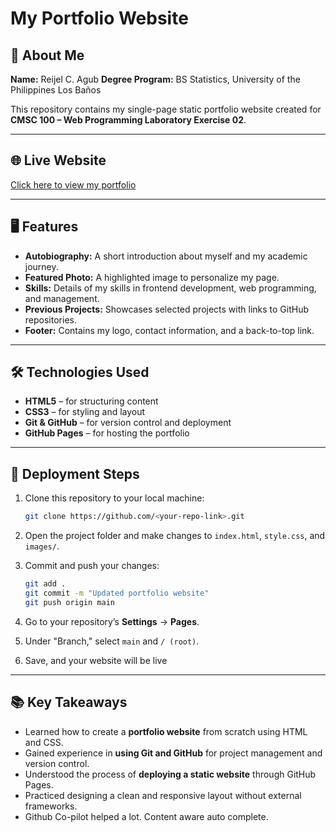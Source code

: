 # My Portfolio Website

## 👤 About Me

**Name:** Reijel C. Agub
**Degree Program:** BS Statistics, University of the Philippines Los Baños

This repository contains my single-page static portfolio website created for **CMSC 100 – Web Programming Laboratory Exercise 02**.

---

## 🌐 Live Website

[Click here to view my portfolio](https://kingssibal.github.io/my-github-page-KingSSIBAL/)

---

## 🖥️ Features

* **Autobiography:** A short introduction about myself and my academic journey.
* **Featured Photo:** A highlighted image to personalize my page.
* **Skills:** Details of my skills in frontend development, web programming, and management.
* **Previous Projects:** Showcases selected projects with links to GitHub repositories.
* **Footer:** Contains my logo, contact information, and a back-to-top link.

---

## 🛠️ Technologies Used

* **HTML5** – for structuring content
* **CSS3** – for styling and layout
* **Git & GitHub** – for version control and deployment
* **GitHub Pages** – for hosting the portfolio

---

## 🚀 Deployment Steps

1. Clone this repository to your local machine:

   ```bash
   git clone https://github.com/<your-repo-link>.git
   ```
2. Open the project folder and make changes to `index.html`, `style.css`, and `images/`.
3. Commit and push your changes:

   ```bash
   git add .
   git commit -m "Updated portfolio website"
   git push origin main
   ```
4. Go to your repository’s **Settings** → **Pages**.
5. Under "Branch," select `main` and `/ (root)`.
6. Save, and your website will be live
---

## 📚 Key Takeaways

* Learned how to create a **portfolio website** from scratch using HTML and CSS.
* Gained experience in **using Git and GitHub** for project management and version control.
* Understood the process of **deploying a static website** through GitHub Pages.
* Practiced designing a clean and responsive layout without external frameworks.
* Github Co-pilot helped a lot. Content aware auto complete.
